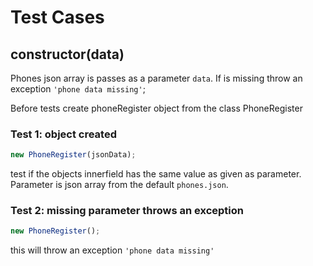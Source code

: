 # Test Cases

## **constructor(data)**

Phones json array is passes as a parameter `data`. If is missing throw an exception `'phone data missing'`;

Before tests create phoneRegister object from the class PhoneRegister

### Test 1: object created

```js
new PhoneRegister(jsonData);
```

test if the objects innerfield has the same value as given as parameter. Parameter is json array from the default `phones.json`.

### Test 2: missing parameter throws an exception

```js
new PhoneRegister();
```

this will throw an exception `'phone data missing'`
